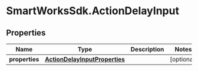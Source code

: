 # SmartWorksSdk.ActionDelayInput

## Properties

Name | Type | Description | Notes
------------ | ------------- | ------------- | -------------
**properties** | [**ActionDelayInputProperties**](ActionDelayInputProperties.md) |  | [optional] 


